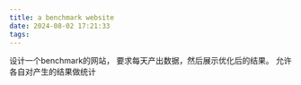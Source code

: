 ```yaml
---
title: a benchmark website
date: 2024-08-02 17:21:33
tags:
---
```

设计一个benchmark的网站， 要求每天产出数据，然后展示优化后的结果。 允许各自对产生的结果做统计
